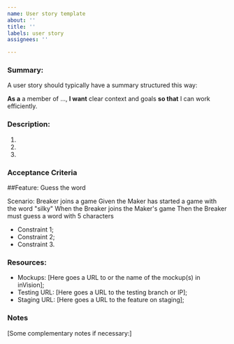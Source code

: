 ```yaml
---
name: User story template
about: ''
title: ''
labels: user story
assignees: ''

---
```


### Summary:
A user story should typically have a summary structured this way:

**As a** a member of ...,
**I want** clear context and goals
 **so that** I can work efficiently.

### Description:
1.
2.
3.

### Acceptance Criteria
##Feature: Guess the word

  Scenario: Breaker joins a game
    Given the Maker has started a game with the word "silky"
    When the Breaker joins the Maker's game
    Then the Breaker must guess a word with 5 characters

- Constraint 1;
- Constraint 2;
- Constraint 3.

### Resources:

* Mockups: [Here goes a URL to or the name of the mockup(s) in inVision];
* Testing URL: [Here goes a URL to the testing branch or IP];
* Staging URL: [Here goes a URL to the feature on staging];


### Notes

[Some complementary notes if necessary:]
